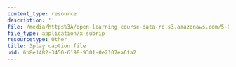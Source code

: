 ```yaml
---
content_type: resource
description: ''
file: /media/https%3A/open-learning-course-data-rc.s3.amazonaws.com/5-07sc-biological-chemistry-i-fall-2013/6b8e14823450619893010e2107ea6fa2_cEoteBfcBE0.srt
file_type: application/x-subrip
resourcetype: Other
title: 3play caption file
uid: 6b8e1482-3450-6198-9301-0e2107ea6fa2
---
```

